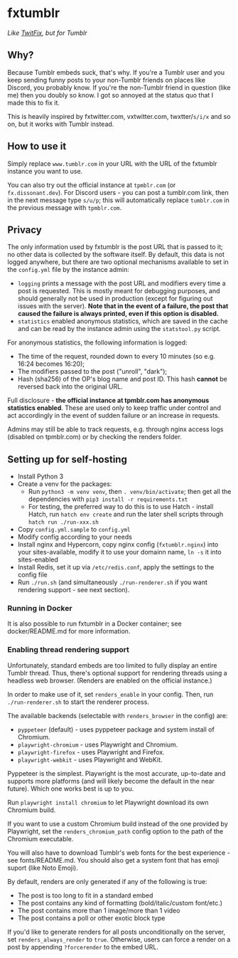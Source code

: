 # fxtumblr

*Like [TwitFix](https://github.com/robinuniverse/TwitFix), but for Tumblr*

## Why?

Because Tumblr embeds suck, that's why. If you're a Tumblr user and you keep sending funny posts to your non-Tumblr friends on places like Discord, you probably know. If you're the non-Tumblr friend in question (like me) then you doubly so know. I got so annoyed at the status quo that I made this to fix it.

This is heavily inspired by fxtwitter.com, vxtwitter.com, twxtter/`s/i/x` and so on, but it works with Tumblr instead.

## How to use it

Simply replace `www.tumblr.com` in your URL with the URL of the fxtumblr instance you want to use.

You can also try out the official instance at `tpmblr.com` (or `fx.dissonant.dev`). For Discord users - you can post a tumblr.com link, then in the next message type `s/u/p`; this will automatically replace `tumblr.com` in the previous message with `tpmblr.com`.

## Privacy

The only information used by fxtumblr is the post URL that is passed to it; no other data is collected by the software itself. By default, this data is not logged anywhere, but there are two optional mechanisms available to set in the `config.yml` file by the instance admin:

- `logging` prints a message with the post URL and modifiers every time a post is requested. This is mostly meant for debugging purposes, and should generally not be used in production (except for figuring out issues with the server). **Note that in the event of a failure, the post that caused the failure is always printed, even if this option is disabled.**
- `statistics` enabled anonymous statistics, which are saved in the cache and can be read by the instance admin using the `statstool.py` script.

For anonymous statistics, the following information is logged:

- The time of the request, rounded down to every 10 minutes (so e.g. 16:24 becomes 16:20);
- The modifiers passed to the post ("unroll", "dark");
- Hash (sha256) of the OP's blog name and post ID. This hash **cannot** be reversed back into the original URL.

Full disclosure - **the official instance at tpmblr.com has anonymous statistics enabled**. These are used only to keep traffic under control and act accordingly in the event of sudden failure or an increase in requests.

Admins may still be able to track requests, e.g. through nginx access logs (disabled on tpmblr.com) or by checking the renders folder.

## Setting up for self-hosting

* Install Python 3
* Create a venv for the packages:
  * Run `python3 -m venv venv`, then `. venv/bin/activate`; then get all the dependencies with `pip3 install -r requirements.txt`
  * For testing, the preferred way to do this is to use Hatch - install Hatch, run `hatch env create` and run the later shell scripts through `hatch run ./run-xxx.sh`
* Copy `config.yml.sample` to `config.yml`
* Modify config according to your needs
* Install nginx and Hypercorn, copy nginx config (`fxtumblr.nginx`) into your sites-available, modify it to use your domainn name, `ln -s` it into sites-enabled
* Install Redis, set it up via `/etc/redis.conf`, apply the settings to the config file
* Run `./run.sh` (and simultaneously `./run-renderer.sh` if you want rendering support - see next section).

### Running in Docker

It is also possible to run fxtumblr in a Docker container; see docker/README.md for more information.

### Enabling thread rendering support

Unfortunately, standard embeds are too limited to fully display an entire Tumblr thread. Thus, there's optional support for rendering threads using a headless web browser. (Renders are enabled on the official instance.)

In order to make use of it, set `renders_enable` in your config. Then, run `./run-renderer.sh` to start the renderer process.

The available backends (selectable with `renders_browser` in the config) are:

- `pyppeteer` (default) - uses pyppeteer package and system install of Chromium.
- `playwright-chromium` - uses Playwright and Chromium.
- `playwright-firefox` - uses Playwright and Firefox.
- `playwright-webkit` - uses Playwright and WebKit.

Pyppeteer is the simplest. Playwright is the most accurate, up-to-date and supports more platforms (and will likely become the default in the near future). Which one works best is up to you.

Run `playwright install chromium` to let Playwright download its own Chromium build.

If you want to use a custom Chromium build instead of the one provided by Playwright, set the `renders_chromium_path` config option to the path of the Chromium executable.

You will also have to download Tumblr's web fonts for the best experience - see fonts/README.md. You should also get a 
system font that has emoji suport (like Noto Emoji).

By default, renders are only generated if any of the following is true:

- The post is too long to fit in a standard embed
- The post contains any kind of formatting (bold/italic/custom font/etc.)
- The post contains more than 1 image/more than 1 video
- The post contains a poll or other exotic block type

If you'd like to generate renders for all posts unconditionally on the server, set `renders_always_render` to `true`. Otherwise, users can force a render on a post by appending `?forcerender` to the embed URL.
